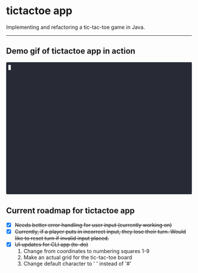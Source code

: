 # tictactoe app
Implementing and refactoring a tic-tac-toe game in Java.
- - - -
## Demo gif of tictactoe app in action
![](https://github.com/JonHunt1995/tictactoe/blob/main/demo.gif)
## Current roadmap for tictactoe app
- [x] ~~Needs better error handling for user input (currently working on)~~
- [x] ~~Currently, if a player puts in incorrect input, they lose their turn. Would like to reset turn if invalid input placed.~~
- [x] ~~UI updates for CLI app (to-do)~~
    1. Change from coordinates to numbering squares 1-9
    2. Make an actual grid for the tic-tac-toe board
    3. Change default character to ' ' instead of '#'
